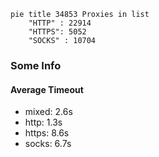 
```mermaid
pie title 34853 Proxies in list
    "HTTP" : 22914
    "HTTPS": 5052
    "SOCKS" : 10704
```

### Some Info
#### Average Timeout

- mixed: 2.6s
- http: 1.3s
- https: 8.6s
- socks: 6.7s